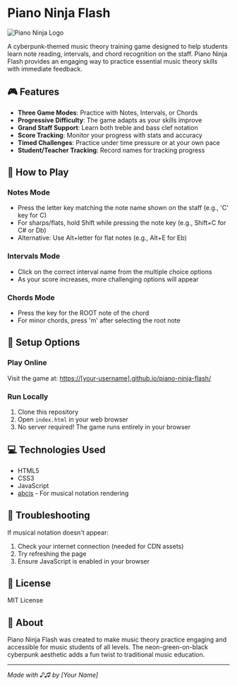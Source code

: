 # Piano Ninja Flash

![Piano Ninja Logo](PianoNinja_Logo.png)

A cyberpunk-themed music theory training game designed to help students learn note reading, intervals, and chord recognition on the staff. Piano Ninja Flash provides an engaging way to practice essential music theory skills with immediate feedback.

## 🎮 Features

- **Three Game Modes**: Practice with Notes, Intervals, or Chords
- **Progressive Difficulty**: The game adapts as your skills improve
- **Grand Staff Support**: Learn both treble and bass clef notation
- **Score Tracking**: Monitor your progress with stats and accuracy
- **Timed Challenges**: Practice under time pressure or at your own pace
- **Student/Teacher Tracking**: Record names for tracking progress

## 🎹 How to Play

### Notes Mode
- Press the letter key matching the note name shown on the staff (e.g., 'C' key for C)
- For sharps/flats, hold Shift while pressing the note key (e.g., Shift+C for C# or Db)
- Alternative: Use Alt+letter for flat notes (e.g., Alt+E for Eb)

### Intervals Mode
- Click on the correct interval name from the multiple choice options
- As your score increases, more challenging options will appear

### Chords Mode
- Press the key for the ROOT note of the chord
- For minor chords, press 'm' after selecting the root note

## 🚀 Setup Options

### Play Online
Visit the game at: [https://[your-username].github.io/piano-ninja-flash/](https://[your-username].github.io/piano-ninja-flash/)

### Run Locally
1. Clone this repository
2. Open `index.html` in your web browser
3. No server required! The game runs entirely in your browser

## 💻 Technologies Used

- HTML5
- CSS3
- JavaScript
- [abcjs](https://github.com/paulrosen/abcjs) - For musical notation rendering

## 🤔 Troubleshooting

If musical notation doesn't appear:
1. Check your internet connection (needed for CDN assets)
2. Try refreshing the page
3. Ensure JavaScript is enabled in your browser

## 📝 License

MIT License

## 🎵 About

Piano Ninja Flash was created to make music theory practice engaging and accessible for music students of all levels. The neon-green-on-black cyberpunk aesthetic adds a fun twist to traditional music education.

---

*Made with ♪♫ by [Your Name]* 